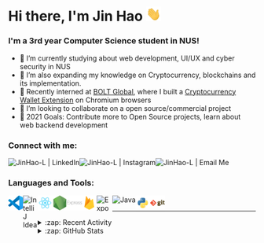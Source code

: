 # Hi there, I'm Jin Hao <img src="https://raw.githubusercontent.com/ABSphreak/ABSphreak/master/gifs/Hi.gif" width="30px">

### I'm a 3rd year Computer Science student in NUS!
- 🔭 I’m currently studying about web development, UI/UX and cyber security in NUS
- 🌱 I’m also expanding my knowledge on Cryptocurrency, blockchains and its implementation.
- 💼 Recently interned at [BOLT Global](https://bolt.global/), where I built a [Cryptocurrency Wallet Extension](https://chrome.google.com/webstore/detail/bolt-x/aodkkagnadcbobfpggfnjeongemjbjca) on Chromium browsers
- 👯 I’m looking to collaborate on a open source/commercial project
- 🥅 2021 Goals: Contribute more to Open Source projects, learn about web backend development

### Connect with me:
<!-- [<img align="left" alt="<my website>.com" src="https://raw.githubusercontent.com/iconic/open-iconic/master/svg/globe.svg" />][website] -->
[<img align="left" alt="JinHao-L | LinkedIn" src="https://img.shields.io/badge/linkedin-%230077B5.svg?&style=for-the-badge&logo=linkedin&logoColor=white" />][linkedin]
[<img align="left" alt="JinHao-L | Instagram" src="https://img.shields.io/badge/instagram-%23E4405F.svg?&style=for-the-badge&logo=instagram&logoColor=white" />][instagram]
[<img align="left" alt="JinHao-L | Email Me" src="https://img.shields.io/badge/email-%23EA4335.svg?&style=for-the-badge&logo=gmail&logoColor=white" />][email] 
<!-- [<img align="left" alt="JinHao-L | Medium" src="https://img.shields.io/badge/medium-%2312100E.svg?&style=for-the-badge&logo=medium&logoColor=white" />][medium] -->
<!-- [<img align="left" alt="JinHao-L | GitHub" src="https://img.shields.io/badge/github-%23181717.svg?&style=for-the-badge&logo=github&logoColor=white" />][github] -->

<br/>

### Languages and Tools:
  
[<img align="left" alt="Visual Studio Code" width="30px" src="https://raw.githubusercontent.com/github/explore/80688e429a7d4ef2fca1e82350fe8e3517d3494d/topics/visual-studio-code/visual-studio-code.png" />](https://github.com/topics/visual-studio-code)

[<img align="left" alt="IntelliJ Idea" width="30px" src="https://www.jetbrains.com/idea/img/idea-edu.svg" />](https://github.com/topics/intellij-idea)

[<img align="left" alt="React Native" width="30px" src="https://raw.githubusercontent.com/github/explore/80688e429a7d4ef2fca1e82350fe8e3517d3494d/topics/react-native/react-native.png" />](https://github.com/topics/react-native)

[<img align="left" alt="Node" width="30px" src="https://raw.githubusercontent.com/github/explore/80688e429a7d4ef2fca1e82350fe8e3517d3494d/topics/nodejs/nodejs.png" />](https://github.com/topics/node)

[<img align="left" alt="Express" width="30px" src="https://raw.githubusercontent.com/github/explore/80688e429a7d4ef2fca1e82350fe8e3517d3494d/topics/express/express.png" />](https://github.com/topics/express)

[<img align="left" alt="Firebase" width="30px" src="https://raw.githubusercontent.com/github/explore/80688e429a7d4ef2fca1e82350fe8e3517d3494d/topics/firebase/firebase.png" />](https://github.com/topics/firebase)

<!-- [<img align="left" alt="HTML5" width="30px" src="https://raw.githubusercontent.com/github/explore/80688e429a7d4ef2fca1e82350fe8e3517d3494d/topics/html/html.png" />](https://github.com/topics/html5) -->

<!-- [<img align="left" alt="CSS3" height="32" width="32" src="https://cdn.jsdelivr.net/npm/simple-icons@v3/icons/css3.svg" />](https://github.com/topics/css3) -->

[<img align="left" alt="Expo" height="32px" width="32px" src="https://cdn.jsdelivr.net/npm/simple-icons@v3/icons/expo.svg" />](https://github.com/topics/expo)

<!-- [<img align="left" alt="JavaScript" width="30px" src="https://raw.githubusercontent.com/github/explore/80688e429a7d4ef2fca1e82350fe8e3517d3494d/topics/javascript/javascript.png" />](https://github.com/topics/javascript) -->

[<img align="left" alt="Java" src="https://img.icons8.com/color/32/000000/java-coffee-cup-logo--v1.png" />](https://github.com/topics/java)

[<img align="left" alt="Python" width="30px" src="https://raw.githubusercontent.com/github/explore/80688e429a7d4ef2fca1e82350fe8e3517d3494d/topics/python/python.png" />](https://github.com/topics/python)

[<img align="left" alt="Git" width="30px" src="https://raw.githubusercontent.com/github/explore/80688e429a7d4ef2fca1e82350fe8e3517d3494d/topics/git/git.png" />](https://github.com/topics/git)

<!-- [<img align="left" alt="GitHub" width="30px" src="https://raw.githubusercontent.com/github/explore/78df643247d429f6cc873026c0622819ad797942/topics/github/github.png" />](https://github.com/topics/github) -->

<br />

---
<details>
  <summary>:zap: Recent Activity</summary>
  
  <!--START_SECTION:activity-->
1. 💪 Opened PR [#37](https://github.com/CS3219-SE-Principles-and-Patterns/cs3219-project-ay2122-2122-s1-g38/pull/37) in [CS3219-SE-Principles-and-Patterns/cs3219-project-ay2122-2122-s1-g38](https://github.com/CS3219-SE-Principles-and-Patterns/cs3219-project-ay2122-2122-s1-g38)
2. 💪 Opened PR [#36](https://github.com/CS3219-SE-Principles-and-Patterns/cs3219-project-ay2122-2122-s1-g38/pull/36) in [CS3219-SE-Principles-and-Patterns/cs3219-project-ay2122-2122-s1-g38](https://github.com/CS3219-SE-Principles-and-Patterns/cs3219-project-ay2122-2122-s1-g38)
3. 🎉 Merged PR [#34](https://github.com/CS3219-SE-Principles-and-Patterns/cs3219-project-ay2122-2122-s1-g38/pull/34) in [CS3219-SE-Principles-and-Patterns/cs3219-project-ay2122-2122-s1-g38](https://github.com/CS3219-SE-Principles-and-Patterns/cs3219-project-ay2122-2122-s1-g38)
4. 💪 Opened PR [#34](https://github.com/CS3219-SE-Principles-and-Patterns/cs3219-project-ay2122-2122-s1-g38/pull/34) in [CS3219-SE-Principles-and-Patterns/cs3219-project-ay2122-2122-s1-g38](https://github.com/CS3219-SE-Principles-and-Patterns/cs3219-project-ay2122-2122-s1-g38)
5. 🎉 Merged PR [#32](https://github.com/CS3219-SE-Principles-and-Patterns/cs3219-project-ay2122-2122-s1-g38/pull/32) in [CS3219-SE-Principles-and-Patterns/cs3219-project-ay2122-2122-s1-g38](https://github.com/CS3219-SE-Principles-and-Patterns/cs3219-project-ay2122-2122-s1-g38)
  <!--END_SECTION:activity-->
</details>
<details>
  <summary>:zap: GitHub Stats</summary>
  
  <img align="left" alt="JinHao-L's Github Stats" src="https://github-readme-stats-jinhao-l.vercel.app/api?username=jinhao-l&show_icons=true&hide_border=true&theme=buefy&count_private=true" />

  <!-- ![Top Langs](https://github-readme-stats-git-master.jinhao-l.vercel.app/api/top-langs/?username=jinhao-l&count_private=true&layout=compact) -->
</details>

<!-- [website]: <my website> -->
[instagram]: https://www.instagram.com/jin_haooo/
[linkedin]: https://www.linkedin.com/in/jin-hao-l/
[github]: https://github.com/JinHao-L
[email]: mailto:limjinhao@gmail.com
